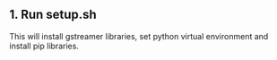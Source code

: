 ## 1. Run setup.sh
This will install gstreamer libraries, set python virtual environment and install pip libraries.


